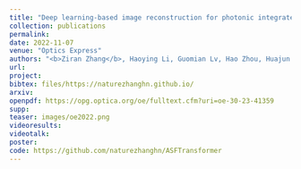 ```yaml
---
title: "Deep learning-based image reconstruction for photonic integrated interferometric imaging"
collection: publications
permalink: 
date: 2022-11-07
venue: "Optics Express"
authors: "<b>Ziran Zhang</b>, Haoying Li, Guomian Lv, Hao Zhou, Huajun Feng, Zhihai Xu, Qi Li, Tingting Jiang, Yueting Chen"
url: 
project: 
bibtex: files/https://naturezhanghn.github.io/
arxiv: 
openpdf: https://opg.optica.org/oe/fulltext.cfm?uri=oe-30-23-41359
supp: 
teaser: images/oe2022.png
videoresults: 
videotalk: 
poster: 
code: https://github.com/naturezhanghn/ASFTransformer
---
```

